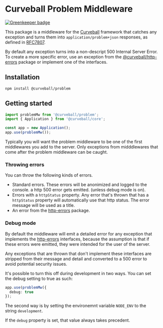 Curveball Problem Middleware
===========================

[![Greenkeeper badge](https://badges.greenkeeper.io/curveballjs/problem.svg)](https://greenkeeper.io/)

This package is a middleware for the [Curveball][2] framework that catches any
exception and turns them into `application/problem+json` responses, as defined
in [RFC7807][1].

By default any exception turns into a non-descript 500 Internal Server Error.
To create a more specific error, use an exception from the
[@curveball/http-errors][3] package or implement one of the interfaces.

Installation
------------

    npm install @curveball/problem


Getting started
---------------

```typescript
import problemMw from '@curveball/problem';
import { Application } from '@curveball/core';

const app = new Application();
app.use(problemMw());
```

Typically you will want the problem middleware to be one of the first
middlewares you add to the server. Only exceptions from midddlewares that come
after the problem middleware can be caught.


### Throwing errors

You can throw the following kinds of errors.

* Standard errors. These errors will be anonimized and logged to the console.
  a http 500 error gets emitted. (unless debug mode is on).
* Errors with a `httpStatus` property. Any error that's thrown that has a
  `httpStatus` property will automatically use that http status. The error
  message will be used as a title.
* An error from the [http-errors][3] package.


### Debug mode

By default the middleware will emit a detailed error for any exception that
implements the [http-errors][3] interfaces, because the assumption is that
if these errors were emitted, they were intended for the user of the server.

Any exceptions that are thrown that don't implement these interfaces are
stripped from their message and detail and converted to a 500 error to avoid
potential security issues.

It's possible to turn this off during development in two ways. You can set
the debug setting to true as such:

```typescript
app.use(problemMw({
  debug: true
});
```

The second way is by setting the environemnt variable `NODE_ENV` to the string
`development`.

If the `debug` property is set, that value always takes precedent.

[1]: https://tools.ietf.org/html/rfc7807
[2]: https://github.com/curveballjs/
[3]: https://github.com/curveballjs/http-errors

